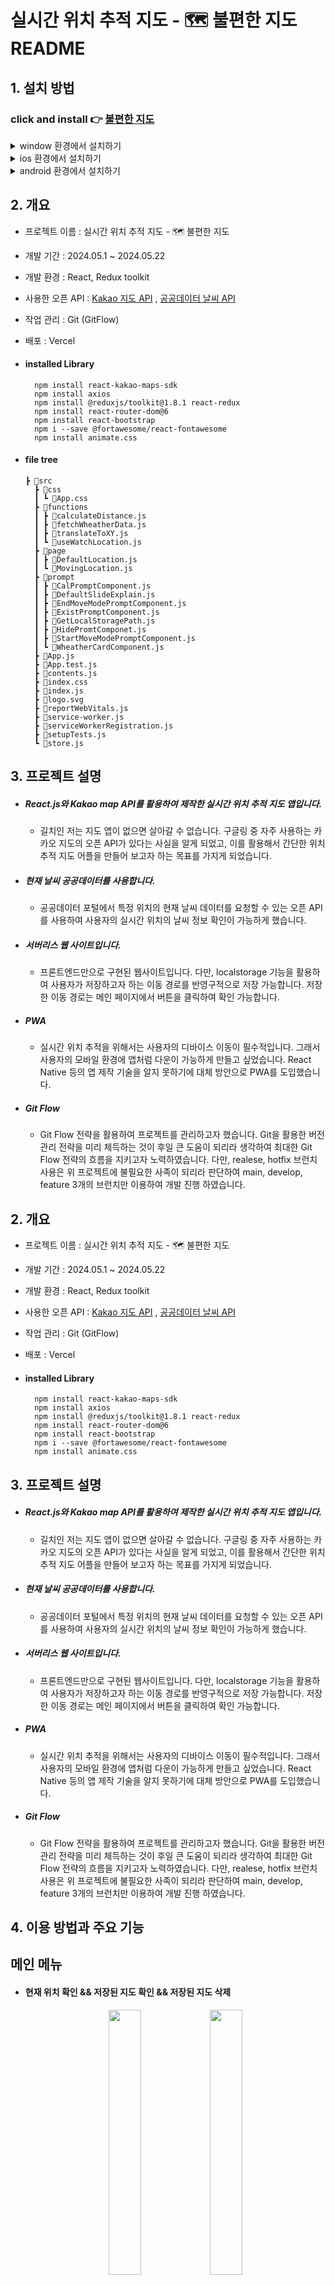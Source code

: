 
# 실시간 위치 추적 지도 - 🗺️ 불편한 지도 README

## 1. 설치 방법

### click and install 👉 [불편한 지도](https://uncomfortable-map-with-react.vercel.app/)

<details>
  <summary>window 환경에서 설치하기</summary>
  <div align = 'center'>
    <img src='https://github.com/pvvng/uncomfortable_map_with_react/assets/112927193/bd517aa8-ce77-40d7-afc0-84742f20f196' width='50%' />
  </div>
</details>

<details>
  <summary>ios 환경에서 설치하기</summary>
  <div align = 'center'>
    <img src='https://github.com/pvvng/uncomfortable_map_with_react/assets/112927193/ed7521ea-e778-410e-809f-5ce4a22486eb' width='30%' />
        <img src='https://github.com/pvvng/uncomfortable_map_with_react/assets/112927193/fc0fadd1-e276-4559-b23f-7dca2c6d7bea' width='30%' />
  </div>
</details>

<details>
  <summary>android 환경에서 설치하기</summary>
  <div align='center'>
    <img src='https://github.com/pvvng/uncomfortable_map_with_react/assets/112927193/502ba458-6e37-4e96-b711-b55c02e2974e' width='30%' />
    <img src='https://github.com/pvvng/uncomfortable_map_with_react/assets/112927193/671b9aa6-f794-4209-9f6b-e91dce2eb765' width='30%' />
  </div>
</details>


## 2. 개요
- 프로젝트 이름 : 실시간 위치 추적 지도 - 🗺️ 불편한 지도
- 개발 기간 : 2024.05.1 ~ 2024.05.22
- 개발 환경 : React, Redux toolkit
- 사용한 오픈 API : [Kakao 지도 API](https://apis.map.kakao.com/) , [공공데이터 날씨 API](https://www.data.go.kr/iim/api/selectAPIAcountView.do)
- 작업 관리 : Git (GitFlow)
- 배포 : Vercel  
- #### installed Library

        npm install react-kakao-maps-sdk
        npm install axios
        npm install @reduxjs/toolkit@1.8.1 react-redux
        npm install react-router-dom@6
        npm install react-bootstrap
        npm i --save @fortawesome/react-fontawesome
        npm install animate.css
        
- #### file tree
  ```
  ┣ 📂src
    ┣ 📂css
    ┃ ┗ 📜App.css
    ┣ 📂functions
    ┃ ┣ 📜calculateDistance.js
    ┃ ┣ 📜fetchWheatherData.js
    ┃ ┣ 📜translateToXY.js
    ┃ ┗ 📜useWatchLocation.js
    ┣ 📂page
    ┃ ┣ 📜DefaultLocation.js
    ┃ ┗ 📜MovingLocation.js
    ┣ 📂prompt
    ┃ ┣ 📜CalPromptComponent.js
    ┃ ┣ 📜DefaultSlideExplain.js
    ┃ ┣ 📜EndMoveModePromptComponent.js
    ┃ ┣ 📜ExistPromptComponent.js
    ┃ ┣ 📜GetLocalStoragePath.js
    ┃ ┣ 📜HidePromtComponet.js
    ┃ ┣ 📜StartMoveModePromptComponent.js
    ┃ ┗ 📜WheatherCardComponent.js
    ┣ 📜App.js
    ┣ 📜App.test.js
    ┣ 📜contents.js
    ┣ 📜index.css
    ┣ 📜index.js
    ┣ 📜logo.svg
    ┣ 📜reportWebVitals.js
    ┣ 📜service-worker.js
    ┣ 📜serviceWorkerRegistration.js
    ┣ 📜setupTests.js
    ┗ 📜store.js

  ```

## 3. 프로젝트 설명

- ##### React.js와 Kakao map API를 활용하여 제작한 실시간 위치 추적 지도 앱입니다.
  - 길치인 저는 지도 앱이 없으면 살아갈 수 없습니다. 구글링 중 자주 사용하는 카카오 지도의 오픈 API가 있다는 사실을 알게 되었고, 이를 활용해서 간단한 위치 추적 지도 어플을 만들어 보고자 하는 목표를 가지게 되었습니다.
 
- ##### 현재 날씨 공공데이터를 사용합니다.
  - 공공데이터 포털에서 특정 위치의 현재 날씨 데이터를 요청할 수 있는 오픈 API를 사용하여 사용자의 실시간 위치의 날씨 정보 확인이 가능하게 했습니다.
 
- ##### 서버리스 웹 사이트입니다.
  - 프론트엔드만으로 구현된 웹사이트입니다. 다만, localstorage 기능을 활용하여 사용자가 저장하고자 하는 이동 경로를 반영구적으로 저장 가능합니다. 저장한 이동 경로는 메인 페이지에서 버튼을 클릭하여 확인 가능합니다.
 
- ##### PWA
    - 실시간 위치 추적을 위해서는 사용자의 디바이스 이동이 필수적입니다. 그래서 사용자의 모바일 환경에 앱처럼 다운이 가능하게 만들고 싶었습니다. React Native 등의 앱 제작 기술을 알지 못하기에 대체 방안으로 PWA를 도입했습니다.
 
- ##### Git Flow
    - Git Flow 전략을 활용하여 프로젝트를 관리하고자 했습니다. Git을 활용한 버전 관리 전략을 미리 체득하는 것이 후일 큰 도움이 되리라 생각하여 최대한 Git Flow 전략의 흐름을 지키고자 노력하였습니다. 다만, realese, hotfix 브런치 사용은 위 프로젝트에 불필요한 사족이 되리라 판단하여 main, develop, feature 3개의 브런치만 이용하여 개발 진행 하였습니다.

## 2. 개요
- 프로젝트 이름 : 실시간 위치 추적 지도 - 🗺️ 불편한 지도
- 개발 기간 : 2024.05.1 ~ 2024.05.22
- 개발 환경 : React, Redux toolkit
- 사용한 오픈 API : [Kakao 지도 API](https://apis.map.kakao.com/) , [공공데이터 날씨 API](https://www.data.go.kr/iim/api/selectAPIAcountView.do)
- 작업 관리 : Git (GitFlow)
- 배포 : Vercel  
- #### installed Library

        npm install react-kakao-maps-sdk
        npm install axios
        npm install @reduxjs/toolkit@1.8.1 react-redux
        npm install react-router-dom@6
        npm install react-bootstrap
        npm i --save @fortawesome/react-fontawesome
        npm install animate.css

## 3. 프로젝트 설명

- ##### React.js와 Kakao map API를 활용하여 제작한 실시간 위치 추적 지도 앱입니다.
  - 길치인 저는 지도 앱이 없으면 살아갈 수 없습니다. 구글링 중 자주 사용하는 카카오 지도의 오픈 API가 있다는 사실을 알게 되었고, 이를 활용해서 간단한 위치 추적 지도 어플을 만들어 보고자 하는 목표를 가지게 되었습니다.
 
- ##### 현재 날씨 공공데이터를 사용합니다.
  - 공공데이터 포털에서 특정 위치의 현재 날씨 데이터를 요청할 수 있는 오픈 API를 사용하여 사용자의 실시간 위치의 날씨 정보 확인이 가능하게 했습니다.
 
- ##### 서버리스 웹 사이트입니다.
  - 프론트엔드만으로 구현된 웹사이트입니다. 다만, localstorage 기능을 활용하여 사용자가 저장하고자 하는 이동 경로를 반영구적으로 저장 가능합니다. 저장한 이동 경로는 메인 페이지에서 버튼을 클릭하여 확인 가능합니다.
 
- ##### PWA
    - 실시간 위치 추적을 위해서는 사용자의 디바이스 이동이 필수적입니다. 그래서 사용자의 모바일 환경에 앱처럼 다운이 가능하게 만들고 싶었습니다. React Native 등의 앱 제작 기술을 알지 못하기에 대체 방안으로 PWA를 도입했습니다.
 
- ##### Git Flow
    - Git Flow 전략을 활용하여 프로젝트를 관리하고자 했습니다. Git을 활용한 버전 관리 전략을 미리 체득하는 것이 후일 큰 도움이 되리라 생각하여 최대한 Git Flow 전략의 흐름을 지키고자 노력하였습니다. 다만, realese, hotfix 브런치 사용은 위 프로젝트에 불필요한 사족이 되리라 판단하여 main, develop, feature 3개의 브런치만 이용하여 개발 진행 하였습니다.

## 4. 이용 방법과 주요 기능

## 메인 메뉴
  - #### 현재 위치 확인 && 저장된 지도 확인 && 저장된 지도 삭제
    <div align='center'>
      <img src = 'https://github.com/pvvng/uncomfortable_map_with_react/assets/112927193/c17dd537-6a4c-422d-90be-c0f8ba912939' width='33%'>
      <img src = 'https://github.com/pvvng/uncomfortable_map_with_react/assets/112927193/012e283f-7306-4ac3-af19-bd61fd2eac86' width='33%'>
      <img src = 'https://github.com/pvvng/uncomfortable_map_with_react/assets/112927193/f82ed2d7-60c0-4067-80fb-b2e8678ed939' width='33%'>
    </div>  

    - 저장된 지도가 없으면 현재 사용자의 위치를 보여줍니다.
    - 저장된 지도가 있으면 버튼을 클릭해 저장된 지도를 보여줍니다. 지도는 갯수 제한 없이 저장 가능합니다. 지도 저장은 이동 모드 종료 탭에서 가능합니다.
    - 삭제 버튼을 누르면 저장된 지도가 삭제됩니다.
    
  - #### 다크 모드 && 아코디언 메뉴
    <div align='center'>
      <img src = 'https://github.com/pvvng/uncomfortable_map_with_react/assets/112927193/086d6efc-6065-476f-a92e-520c2f88b57b' width='33%'>
      <img src = 'https://github.com/pvvng/uncomfortable_map_with_react/assets/112927193/50b7a04f-ae2c-44a8-a159-230ab1c83679' width='33%'>
    </div>

    - navbar의 다크 모드/원래대로 버튼을 클릭해 다크/라이트 모드를 선택할 수 있습니다.
    - 메인페이지 하단 아코디언 메뉴에서 웹앱의 간단한 튜토리얼을 확인할 수 있습니다.
      
  - #### 현재 위치 날씨 확인
    <div>
      <img src = 'https://github.com/pvvng/uncomfortable_map_with_react/assets/112927193/fc6708e1-a4e6-44d4-b13c-e1c96e5c2faa' width='33%'>
    </div>  
    
    - 메인페이지 중간 현재 위치를 기준으로 한 날씨 데이터를 확인할 수 있습니다.


## 이동 모드 && 이동 모드 종료
  <div align='center'>
    <img src = 'https://github.com/pvvng/uncomfortable_map_with_react/assets/112927193/b314584a-d37e-4eab-afd2-ee47025ff19d' width='33%'>
    <img src = 'https://github.com/pvvng/uncomfortable_map_with_react/assets/112927193/b2fa8926-ed04-4ee9-b56e-d3bf244dc2f6' width='33%'>
  </div>
  
  - #### 이동 모드
    
    - 이동 모드 버튼을 클릭하여 현재 이동 경로 기록이 가능합니다. 다른 버튼을 클릭하면 이동 모드가 취소됩니다.
      
  - #### 이동 모드 종료
    
    - 이동 모드로 얻은 이동 경로를 저장하고 싶다면 이동 모드 종료 버튼을 클릭합니다. 이동 모드 종료 탭에선 현재 이동 경로와 경로의 날짜, 이름, 설명을 기입 가능한 form 을 작성 가능합니다.
    - 작성 완료 된 이동 경로는 메인페이지에서 확인 및 삭제가 가능합니다.


## 5. 프로젝트 회고

- ### 5-1. 프로젝트 중 신경 쓴 부분

  - ##### 실시간 위치 데이터 전송 커스텀 훅
    - geolocation API를 활용한 실시간 위치 확인 커스텀 훅의 존재를 구글링을 통해 알게 되었습니다. 해당 커스텀 훅을 제대로 이해하고 사용하는 것이 프로젝트에 큰 이점이 될 것으로 판단하여, 커스텀 훅의 코드를 읽어보며 어떤 방식으로 동작하는지 이해하는 시간을 가졌습니다. 이는 커스텀 훅의 개념 및 사용, geolocation API의 동작, useRef 훅의 동작과 사용 목정 등을 이해하는 시간이 되었습니다.
    [velog](https://velog.io/@pvvng/%EC%BB%A4%EC%8A%A4%ED%85%80-%ED%9B%85-%EC%82%AC%EC%9A%A9%ED%95%98%EA%B8%B0)
    
  - ##### 카카오 맵 API 사용과 Redux 상태 관리, localStorage에 이동 경로 저장, 관리하기
    - React를 위한 카카오 맵 라이브러리를 도입하였습니다. 컴포넌트로 쉽게 카카오 맵 API를 사용하는 것이 정말 마음에 들었습니다. 공식 문서에 설명이 자세하게 적혀 있어서 사용에 큰 어려움은 없었던 걸로 기억합니다.
    - 실시간 위치 데이터를 전송하는 커스텀 훅을 통해 사용자의 위치를 파악하는 방식을 채택했습니다. 사용자의 위치는 프로젝트 전반에서 전역적으로 사용되어야 할 상태이기에 Redux store를 이용하여 상태 관리를 실시했습니다. 이 과정에서 Redux의 구독 상태에 대한 지식을 습득했습니다.
    - 프로젝트가 서버리스 웹페이지이기에 사용자의 이동 경로를 서버를 통해 저장하는 것은 불가능했습니다. 대체 방안으로 웹 브라우저 기능인 localstroage를 활용하여 사용자 이동 경로를 어레이 형태로 저장하여, 필요할 때 꺼내서 사용하는 방식을 사용했습니다. 
    [velog](https://velog.io/@pvvng/react-Kakao-map%EA%B3%BC-redux-%EA%B7%B8%EB%A6%AC%EA%B3%A0-localStorage)

  - ##### 공공데이터 API 활용
    - 날씨 공공데이터를 활용하기 위해 여러 과정을 거쳤습니다. 특히, get 요청을 보낼때 기재되어야 하는 위치 좌표 값과 날짜 값 등을 포맷팅 하는 과정을 거쳤습니다. 전송받은 날씨 데이터를 필요한 부분만 가공하여 화면에 보여줌으로서 성공적인 API 활용을 했다고 생각합니다.
    [velog](https://velog.io/@pvvng/%EA%B3%B5%EA%B3%B5%EB%8D%B0%EC%9D%B4%ED%84%B0-%ED%99%9C%EC%9A%A9%ED%95%98%EA%B8%B0)

  - ##### 재사용 가능한 컴포넌트 / 함수
    - 이전에 진행한 토이 프로젝트 [불편한 가계부](https://github.com/pvvng/account_book_with_react) 에서 컴포넌트 구조화가 얼마나 중요한지 알게 되었습니다. 이번 프로젝트는 기획 단계에서 어떤 페이지에 어떤 기능이 필요한지, 어떤 함수가 전역적으로 사용될지를 노트에 적으면서 프로젝트 구조를 구체화했고, 그것을 프로젝트에 도입하면서 재사용이 가능한 컴포넌트와 함수를 제작했습니다. React 공부를 하면서 컴포넌트의 장점이 재사용이 가능하다는 것이라는 건 개념만 알고 있었고 실제로 장점이라 느낀 적은 없었는데, 이번 프로젝트에서 컴포넌트 / 함수 재사용의 위대함을 느꼈습니다. 코드를 짤 때 유사한 라인을 적는 것이 얼마나 피로한 일인지 알게 되었고, 이후에도 어떤 부분을 수정하면 더 깔끔한 코드를 만들 수 있을지 지속적으로 고민했습니다.
      
  - ##### 더 나은 사용자 경험
    - 위 프로젝트의 핵심 기능은 카카오맵 API와 현재 날씨 API와의 통신입니다. 통신이 제대로 되지 않았을 때의 에러 처리와, 통신이 길어질 경우를 대비한 사용자에게 로딩 상황을 보여주는 것이 중요한 요소가 될 것입니다. 이를 위해 bootstrap의 loading spinner를 로딩이 필요한 부분에 도입하여 웹이 동작 중이며, 통신이 진행 중이라는 것을 사용자에게 명시했습니다.


- ### 5-1. 프로젝트 중 어려웠던 부분 && 프로젝트의 아쉬운 부분
  - ##### 상태 관리 및 데이터 가공
    - 프로젝트에서 전역적으로 사용한는 상태가 2개 있었습니다. 사용자의 위치 정보를 구독하는 userLocation 과 사용자의 이동 경로를 구독하는 movingPath 상태입니다. userLocation에 경우 useWatchLocation 커스텀 훅을 활용하여 비교적 간단한 상태 관리가 가능했습니다. 다만, movingPath 상태의 경우 이동 경로 특성 상 지속적인 데이터 변경이 잦고, 카카오 맵 컴포넌트 형식에 맞게 데이터를 가공하여 저장해야 했기 때문에 해당 과정에서 어려움을 겪었습니다. 특히 setInteval()을 사용하여 지속적으로 사용자의 현재 위치 정보를 어레이에 push 했는데, 이 과정에서 clearInterval를 통한 초기화를 진행하지 않아 어레이에 값이 이상하게 저장되는 경우가 있었고, 이를 해결하는데 꽤 오랜 시간이 걸렸던 것으로 기억합니다.
  
  - ##### 위치 데이터 오차 범위 문제
    - 웹을 사용해보면 사용자 위치에 변화가 없음에도 위치 값이 변하는 경우가 생깁니다. useWatchLocation 훅에서 실시간 위치를 지속적으로 추적하기 때문에 발생하는 오류인데, 이를 해결하는 것에는 실패했습니다. 후일 사용자가 움직이지 않는 상태를 파악하는 함수도 짜서 도입하고 싶습니다.
      
  - ##### 성능 저하
    - 이동 모드 컴포넌트는 현재 이동 경로 상태를 확인하고, 변경 사항이 있으면 리렌더링을 통해 화면에 이동 경로선을 그려냅니다. 문제는 이동 경로가 3초에 한번 업데이트 되기 때문에 리렌더링이 매우 잦다는 것입니다. 테스트를 위해 웹을 사용하면서 성능 저하 문제를 체감한 적은 없지만, 후일 프로젝트 규모가 더 커진다면 이는 반드시 문제가 될 것이라 판단했습니다. 성능 최적화를 위해 useMemo, memo 도입을 고려 중입니다.

## 6. 후기
### 느낀 점
- 처음으로 오픈 API를 활용해서 만든 프로젝트입니다. 프로젝트를 하면서 무심하게 사용했던 앱들이 얼마나 경탄스러운 탄생물인지 깨닫게 됩니다. 언젠간 저도 누군가의 PC, 핸드폰에 깔려서 활발하게 사용되는 프로젝트를 만들 수 있겠죠? 그날까지 화이팅입니다.
